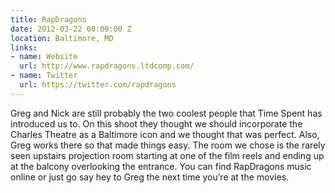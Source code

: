 ```yaml
---
title: RapDragons
date: 2012-03-22 00:00:00 Z
location: Baltimore, MD
links:
- name: Website
  url: http://www.rapdragons.ltdcomp.com/
- name: Twitter
  url: https://twitter.com/rapdragons
---
```


Greg and Nick are still probably the two coolest people that Time Spent has introduced us to. On this shoot they thought we should incorporate the Charles Theatre as a Baltimore icon and we thought that was perfect. Also, Greg works there so that made things easy. The room we chose is the rarely seen upstairs projection room starting at one of the film reels and ending up at the balcony overlooking the entrance. You can find RapDragons music online or just go say hey to Greg the next time you’re at the movies.
